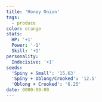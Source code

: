 ```yaml
---
title: 'Honey Onion'
tags:
  - produce
color: orange
stats:
  HP: '+1'
  Power: '-1'
  Skill: '+1'
personality:
  Indecisive: '+1'
seeds:
  'Spiny + Small': '15.63'
  'Spiny + Oblong/Crooked': '12.5'
  'Oblong + Crooked': '6.25'
date: 0000-00-00
---
```

